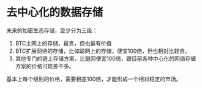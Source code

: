 去中心化的数据存储
====

未来的加密生态存储，至少分为三级：
1. BTC主网上的存储，最贵，但也最有价值
2. BTC扩展网络的存储，比如聪网上的存储，便宜100倍，但也相对比较贵。
3. 其他专门的链上存储方案，比聪网便宜100倍，跟目前各种中心化的网络存储方案的价格可能差不多。

基本上每个级别的价格，需要相差100倍，才能形成一个相对稳定的市场。